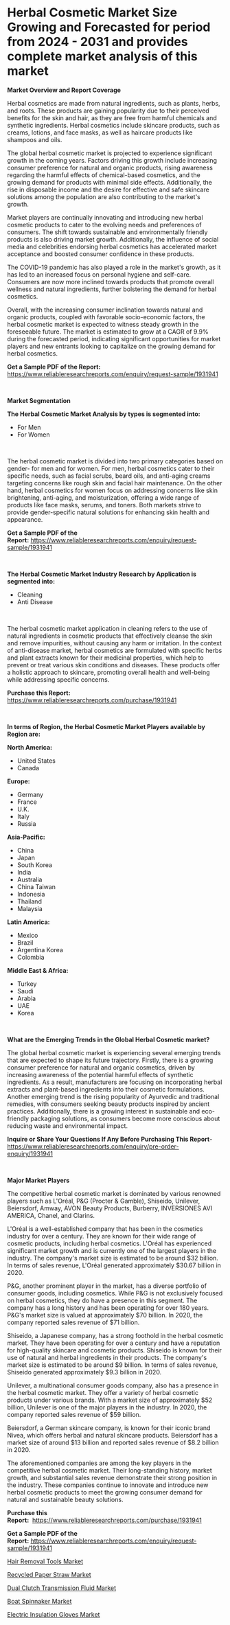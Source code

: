 <p><h1>Herbal Cosmetic Market Size Growing and Forecasted for period from 2024 - 2031 and provides complete market analysis of this market</h1></p><p><strong>Market Overview and Report Coverage</strong></p>
<p><p>Herbal cosmetics are made from natural ingredients, such as plants, herbs, and roots. These products are gaining popularity due to their perceived benefits for the skin and hair, as they are free from harmful chemicals and synthetic ingredients. Herbal cosmetics include skincare products, such as creams, lotions, and face masks, as well as haircare products like shampoos and oils.</p><p>The global herbal cosmetic market is projected to experience significant growth in the coming years. Factors driving this growth include increasing consumer preference for natural and organic products, rising awareness regarding the harmful effects of chemical-based cosmetics, and the growing demand for products with minimal side effects. Additionally, the rise in disposable income and the desire for effective and safe skincare solutions among the population are also contributing to the market's growth.</p><p>Market players are continually innovating and introducing new herbal cosmetic products to cater to the evolving needs and preferences of consumers. The shift towards sustainable and environmentally friendly products is also driving market growth. Additionally, the influence of social media and celebrities endorsing herbal cosmetics has accelerated market acceptance and boosted consumer confidence in these products.</p><p>The COVID-19 pandemic has also played a role in the market's growth, as it has led to an increased focus on personal hygiene and self-care. Consumers are now more inclined towards products that promote overall wellness and natural ingredients, further bolstering the demand for herbal cosmetics.</p><p>Overall, with the increasing consumer inclination towards natural and organic products, coupled with favorable socio-economic factors, the herbal cosmetic market is expected to witness steady growth in the foreseeable future. The market is estimated to grow at a CAGR of 9.9% during the forecasted period, indicating significant opportunities for market players and new entrants looking to capitalize on the growing demand for herbal cosmetics.</p></p>
<p><strong>Get a Sample PDF of the Report:</strong> <a href="https://www.reliableresearchreports.com/enquiry/request-sample/1931941">https://www.reliableresearchreports.com/enquiry/request-sample/1931941</a></p>
<p>&nbsp;</p>
<p><strong>Market Segmentation</strong></p>
<p><strong>The Herbal Cosmetic Market Analysis by types is segmented into:</strong></p>
<p><ul><li>For Men</li><li>For Women</li></ul></p>
<p>&nbsp;</p>
<p><p>The herbal cosmetic market is divided into two primary categories based on gender- for men and for women. For men, herbal cosmetics cater to their specific needs, such as facial scrubs, beard oils, and anti-aging creams targeting concerns like rough skin and facial hair maintenance. On the other hand, herbal cosmetics for women focus on addressing concerns like skin brightening, anti-aging, and moisturization, offering a wide range of products like face masks, serums, and toners. Both markets strive to provide gender-specific natural solutions for enhancing skin health and appearance.</p></p>
<p><strong>Get a Sample PDF of the Report:</strong>&nbsp;<a href="https://www.reliableresearchreports.com/enquiry/request-sample/1931941">https://www.reliableresearchreports.com/enquiry/request-sample/1931941</a></p>
<p>&nbsp;</p>
<p><strong>The Herbal Cosmetic Market Industry Research by Application is segmented into:</strong></p>
<p><ul><li>Cleaning</li><li>Anti Disease</li></ul></p>
<p>&nbsp;</p>
<p><p>The herbal cosmetic market application in cleaning refers to the use of natural ingredients in cosmetic products that effectively cleanse the skin and remove impurities, without causing any harm or irritation. In the context of anti-disease market, herbal cosmetics are formulated with specific herbs and plant extracts known for their medicinal properties, which help to prevent or treat various skin conditions and diseases. These products offer a holistic approach to skincare, promoting overall health and well-being while addressing specific concerns.</p></p>
<p><strong>Purchase this Report:</strong>&nbsp; <a href="https://www.reliableresearchreports.com/purchase/1931941">https://www.reliableresearchreports.com/purchase/1931941</a></p>
<p>&nbsp;</p>
<p><strong>In terms of Region, the Herbal Cosmetic Market Players available by Region are:</strong></p>
<p>
    <p> <strong> North America: </strong>
        <ul>
            <li>United States</li>
            <li>Canada</li>
        </ul>
        </p> 
    <p> <strong> Europe: </strong>
        <ul>
            <li>Germany</li>
            <li>France</li>
            <li>U.K.</li>
            <li>Italy</li>
            <li>Russia</li>
        </ul>
        </p> 
    <p> <strong> Asia-Pacific: </strong>
        <ul>
            <li>China</li>
            <li>Japan</li>
            <li>South Korea</li>
            <li>India</li>
            <li>Australia</li>
            <li>China Taiwan</li>
            <li>Indonesia</li>
            <li>Thailand</li>
            <li>Malaysia</li>
        </ul>
        </p> 
    <p> <strong> Latin America: </strong>
        <ul>
            <li>Mexico</li>
            <li>Brazil</li>
            <li>Argentina Korea</li>
            <li>Colombia</li>
        </ul>
        </p> 
    <p> <strong> Middle East & Africa: </strong>
        <ul>
            <li>Turkey</li>
            <li>Saudi</li>
            <li>Arabia</li>
            <li>UAE</li>
            <li>Korea</li>
        </ul>
    </p>
    </p>
<p>&nbsp;</p>
<p><strong>What are the Emerging Trends in the Global Herbal Cosmetic market?</strong></p>
<p><p>The global herbal cosmetic market is experiencing several emerging trends that are expected to shape its future trajectory. Firstly, there is a growing consumer preference for natural and organic cosmetics, driven by increasing awareness of the potential harmful effects of synthetic ingredients. As a result, manufacturers are focusing on incorporating herbal extracts and plant-based ingredients into their cosmetic formulations. Another emerging trend is the rising popularity of Ayurvedic and traditional remedies, with consumers seeking beauty products inspired by ancient practices. Additionally, there is a growing interest in sustainable and eco-friendly packaging solutions, as consumers become more conscious about reducing waste and environmental impact.</p></p>
<p><strong>Inquire or Share Your Questions If Any Before Purchasing This Report</strong>- <a href="https://www.reliableresearchreports.com/enquiry/pre-order-enquiry/1931941">https://www.reliableresearchreports.com/enquiry/pre-order-enquiry/1931941</a></p>
<p>&nbsp;</p>
<p><strong>Major Market Players</strong></p>
<p><p>The competitive herbal cosmetic market is dominated by various renowned players such as L'Oréal, P&G (Procter & Gamble), Shiseido, Unilever, Beiersdorf, Amway, AVON Beauty Products, Burberry, INVERSIONES AVI AMERICA, Chanel, and Clarins. </p><p>L'Oréal is a well-established company that has been in the cosmetics industry for over a century. They are known for their wide range of cosmetic products, including herbal cosmetics. L'Oréal has experienced significant market growth and is currently one of the largest players in the industry. The company's market size is estimated to be around $32 billion. In terms of sales revenue, L'Oréal generated approximately $30.67 billion in 2020.</p><p>P&G, another prominent player in the market, has a diverse portfolio of consumer goods, including cosmetics. While P&G is not exclusively focused on herbal cosmetics, they do have a presence in this segment. The company has a long history and has been operating for over 180 years. P&G's market size is valued at approximately $70 billion. In 2020, the company reported sales revenue of $71 billion.</p><p>Shiseido, a Japanese company, has a strong foothold in the herbal cosmetic market. They have been operating for over a century and have a reputation for high-quality skincare and cosmetic products. Shiseido is known for their use of natural and herbal ingredients in their products. The company's market size is estimated to be around $9 billion. In terms of sales revenue, Shiseido generated approximately $9.3 billion in 2020.</p><p>Unilever, a multinational consumer goods company, also has a presence in the herbal cosmetic market. They offer a variety of herbal cosmetic products under various brands. With a market size of approximately $52 billion, Unilever is one of the major players in the industry. In 2020, the company reported sales revenue of $59 billion.</p><p>Beiersdorf, a German skincare company, is known for their iconic brand Nivea, which offers herbal and natural skincare products. Beiersdorf has a market size of around $13 billion and reported sales revenue of $8.2 billion in 2020.</p><p>The aforementioned companies are among the key players in the competitive herbal cosmetic market. Their long-standing history, market growth, and substantial sales revenue demonstrate their strong position in the industry. These companies continue to innovate and introduce new herbal cosmetic products to meet the growing consumer demand for natural and sustainable beauty solutions.</p></p>
<p><strong>Purchase this Report:</strong>&nbsp;&nbsp;<a href="https://www.reliableresearchreports.com/purchase/1931941">https://www.reliableresearchreports.com/purchase/1931941</a></p>
<p></p>
<p><strong>Get a Sample PDF of the Report:</strong>&nbsp;<a href="https://www.reliableresearchreports.com/enquiry/request-sample/1931941">https://www.reliableresearchreports.com/enquiry/request-sample/1931941</a></p>
<p><p><a href="https://github.com/johnbach50/Market-Research-Report-List-1/blob/main/hair-removal-tools-market.md">Hair Removal Tools Market</a></p><p><a href="https://github.com/bobicer/Market-Research-Report-List-1/blob/main/recycled-paper-straw-market.md">Recycled Paper Straw Market</a></p><p><a href="https://www.linkedin.com/pulse/dual-clutch-transmission-fluid-market-challenges-opportunities-ywrfc/">Dual Clutch Transmission Fluid Market</a></p><p><a href="https://www.linkedin.com/pulse/boat-spinnaker-market-size-growth-forecast-from-2023-2030-pz7gc/">Boat Spinnaker Market</a></p><p><a href="https://www.linkedin.com/pulse/electric-insulation-gloves-market-share-amp-new-trends-avegc/">Electric Insulation Gloves Market</a></p></p>
